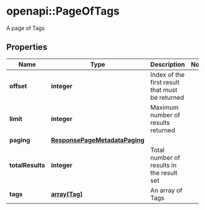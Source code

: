 # openapi::PageOfTags

A page of Tags

## Properties
Name | Type | Description | Notes
------------ | ------------- | ------------- | -------------
**offset** | **integer** | Index of the first result that must be returned | 
**limit** | **integer** | Maximum number of results returned | 
**paging** | [**ResponsePageMetadataPaging**](ResponsePageMetadata_paging.md) |  | 
**totalResults** | **integer** | Total number of results in the result set | 
**tags** | [**array[Tag]**](Tag.md) | An array of Tags | 


